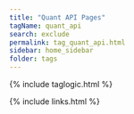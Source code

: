 ```yaml
---
title: "Quant API Pages"
tagName: quant_api
search: exclude
permalink: tag_quant_api.html
sidebar: home_sidebar
folder: tags
---
```

{% include taglogic.html %}

{% include links.html %}
